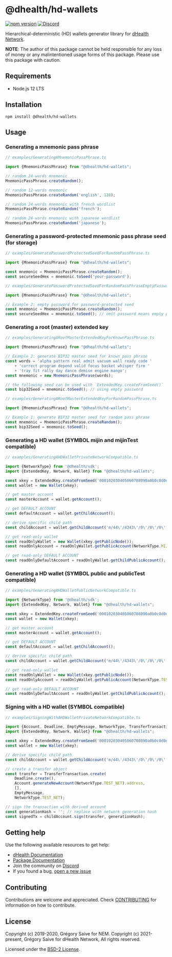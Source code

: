 # @dhealth/hd-wallets

[![npm version](https://badge.fury.io/js/@dhealth%2Fhd-wallets.svg)][npm]
[![Discord](https://img.shields.io/badge/chat-on%20discord-green.svg)][discord]

Hierarchical-deterministic (HD) wallets generator library for [dHealth Network](https://dhealth.network).

**NOTE**: The author of this package cannot be held responsible for any loss of money or any malintentioned usage forms of this package. Please use this package with caution.

## Requirements

- Node.js 12 LTS

## Installation

`npm install @dhealth/hd-wallets`

## Usage

### Generating a mnemonic pass phrase

```ts
// examples/GeneratingAMnemonicPassPhrase.ts

import {MnemonicPassPhrase} from "@dhealth/hd-wallets";

// random 24-words mnemonic
MnemonicPassPhrase.createRandom();

// random 12-words mnemonic
MnemonicPassPhrase.createRandom('english', 128);

// random 24-words mnemonic with french wordlist
MnemonicPassPhrase.createRandom('french');

// random 24-words mnemonic with japanese wordlist
MnemonicPassPhrase.createRandom('japanese');

```

### Generating a password-protected mnemonic pass phrase seed (for storage)

```ts
// examples/GeneratePasswordProtectedSeedForRandomPassPhrase.ts

import {MnemonicPassPhrase} from "@dhealth/hd-wallets";

const mnemonic = MnemonicPassPhrase.createRandom();
const secureSeedHex = mnemonic.toSeed('your-password');

```

```ts
// examples/GeneratePasswordProtectedSeedForRandomPassPhraseEmptyPassword.ts

import {MnemonicPassPhrase} from "@dhealth/hd-wallets";

// Example 2: empty password for password-protected seed
const mnemonic = MnemonicPassPhrase.createRandom();
const secureSeedHex = mnemonic.toSeed(); // omit password means empty password: ''

```

### Generating a root (master) extended key

```ts
// examples/GeneratingARootMasterExtendedKeyForKnownPassPhrase.ts

import {MnemonicPassPhrase} from "@dhealth/hd-wallets";

// Example 2: generate BIP32 master seed for known pass phrase
const words = 'alpha pattern real admit vacuum wall ready code '
    + 'correct program depend valid focus basket whisper firm '
    + 'tray fit rally day dance demise engine mango';
const mnemonic = new MnemonicPassPhrase(words);

// the following seed can be used with `ExtendedKey.createFromSeed()`
const bip32Seed = mnemonic.toSeed(); // using empty password

```

```ts
// examples/GeneratingARootMasterExtendedKeyForRandomPassPhrase.ts

import {MnemonicPassPhrase} from "@dhealth/hd-wallets";

// Example 1: generate BIP32 master seed for random pass phrase
const mnemonic = MnemonicPassPhrase.createRandom();
const bip32Seed = mnemonic.toSeed();

```

### Generating a HD wallet (SYMBOL **mijin** and **mijinTest** compatible)

```ts
// examples/GeneratingAHDWalletPrivateNetworkCompatible.ts

import {NetworkType} from '@dhealth/sdk';
import {ExtendedKey, Network, Wallet} from "@dhealth/hd-wallets";

const xkey = ExtendedKey.createFromSeed('000102030405060708090a0b0c0d0e0f', Network.SYMBOL);
const wallet = new Wallet(xkey);

// get master account
const masterAccount = wallet.getAccount();

// get DEFAULT ACCOUNT
const defaultAccount = wallet.getChildAccount();

// derive specific child path
const childAccount = wallet.getChildAccount('m/44\'/4343\'/0\'/0\'/0\'', NetworkType.MIJIN_TEST);

// get read-only wallet
const readOnlyWallet = new Wallet(xkey.getPublicNode());
const readOnlyAccount = readOnlyWallet.getPublicAccount(NetworkType.MIJIN_TEST);

// get read-only DEFAULT ACCOUNT
const readOnlyDefaultAccount = readOnlyWallet.getChildPublicAccount();

```

### Generating a HD wallet (SYMBOL **public** and **publicTest** compatible)

```ts
// examples/GeneratingAHDWalletPublicNetworkCompatible.ts

import {NetworkType} from '@dhealth/sdk';
import {ExtendedKey, Network, Wallet} from "@dhealth/hd-wallets";

const xkey = ExtendedKey.createFromSeed('000102030405060708090a0b0c0d0e0f', Network.SYMBOL);
const wallet = new Wallet(xkey);

// get master account
const masterAccount = wallet.getAccount();

// get DEFAULT ACCOUNT
const defaultAccount = wallet.getChildAccount();

// derive specific child path
const childAccount = wallet.getChildAccount('m/44\'/4343\'/0\'/0\'/0\'', NetworkType.TEST_NET);

// get read-only wallet
const readOnlyWallet = new Wallet(xkey.getPublicNode());
const readOnlyAccount = readOnlyWallet.getPublicAccount(NetworkType.TEST_NET);

// get read-only DEFAULT ACCOUNT
const readOnlyDefaultAccount = readOnlyWallet.getChildPublicAccount();

```

### Signing with a HD wallet (SYMBOL compatible)

```ts
// examples/SigningWithAHDWalletPrivateNetworkCompatible.ts

import {Account, Deadline, EmptyMessage, NetworkType, TransferTransaction} from "@dhealth/sdk";
import {ExtendedKey, Network, Wallet} from "@dhealth/hd-wallets";

const xkey = ExtendedKey.createFromSeed('000102030405060708090a0b0c0d0e0f', Network.SYMBOL);
const wallet = new Wallet(xkey);

// derive specific child path
const childAccount = wallet.getChildAccount('m/44\'/4343\'/0\'/0\'/0\'', NetworkType.TEST_NET);

// create a transfer object
const transfer = TransferTransaction.create(
    Deadline.create(),
    Account.generateNewAccount(NetworkType.TEST_NET).address,
    [],
    EmptyMessage,
    NetworkType.TEST_NET);

// sign the transaction with derived account
const generationHash = ''; // replace with network generation hash
const signedTx = childAccount.sign(transfer, generationHash);

```
## Getting help

Use the following available resources to get help:

- [dHealth Documentation][docs]
- [Package Documentation][self-docs]
- Join the community on [Discord][discord] 
- If you found a bug, [open a new issue][issues]

## Contributing

Contributions are welcome and appreciated. 
Check [CONTRIBUTING](CONTRIBUTING.md) for information on how to contribute.

## License

Copyright (c) 2019-2020, Grégory Saive for NEM.
Copyright (c) 2021-present, Grégory Saive for dHealth Network, All rights reserved.

Licensed under the [BSD-2 License](LICENSE).

[self]: https://github.com/dhealthproject/dhealth-hd-wallets
[self-docs]: https://dhealthproject.github.io/dhealth-hd-wallets/1.1.3
[npm]: https://www.npmjs.com/package/@dhealth/hd-wallets
[docs]: https://docs.dhealth.com
[issues]: https://github.com/dhealthproject/dhealth-hd-wallets/issues
[discord]: https://discord.gg/P57WHbmZjk
